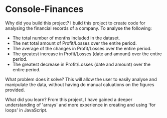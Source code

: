 # Console-Finances
Why did you build this project? I build this project to create code for analysing the financial records of a company. To analyse the following: 
* The total number of months included in the dataset.
* The net total amount of Profit/Losses over the entire period.
* The average of the changes in Profit/Losses over the entire period.
* The greatest increase in Profit/Losses (date and amount) over the entire period.
* The greatest decrease in Profit/Losses (date and amount) over the entire period.

What problem does it solve? This will allow the user to easily analyse and manipulate the data, without having do manual caluations on the figures provided. 

What did you learn? From this project, I have gained a deeper understanding of 'arrays' and more experience in creating and using 'for loops' in JavaScript. 
